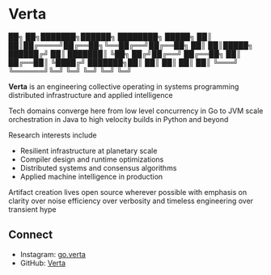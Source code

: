 # Verta


██╗   ██╗███████╗██████╗ ████████╗ █████╗ 
██║   ██║██╔════╝██╔══██╗╚══██╔══╝██╔══██╗
██║   ██║█████╗  ██████╔╝   ██║   ███████║
╚██╗ ██╔╝██╔══╝  ██╔══██╗   ██║   ██╔══██║
 ╚████╔╝ ███████╗██║  ██║   ██║   ██║  ██║
  ╚═══╝  ╚══════╝╚═╝  ╚═╝   ╚═╝   ╚═╝  ╚═╝

**Verta** is an engineering collective operating in systems programming distributed infrastructure and applied intelligence

Tech domains converge here from low level concurrency in Go to JVM scale orchestration in Java to high velocity builds in Python and beyond

Research interests include

* Resilient infrastructure at planetary scale
* Compiler design and runtime optimizations
* Distributed systems and consensus algorithms
* Applied machine intelligence in production

Artifact creation lives open source wherever possible with emphasis on clarity over noise efficiency over verbosity and timeless engineering over transient hype

## Connect

* Instagram: [go.verta](https://instagram.com/go.verta)
* GitHub: [Verta](https://github.com/Verta)
